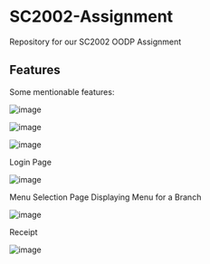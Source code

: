 # SC2002-Assignment
Repository for our SC2002 OODP Assignment

## Features

Some mentionable features:

![image](https://github.com/user-attachments/assets/6ab26044-12b8-44bb-a8f0-6a5a62014413)

![image](https://github.com/user-attachments/assets/f659aef8-e755-4631-b192-070c2677d67d)

![image](https://github.com/user-attachments/assets/895a7c29-1fae-4a13-97d6-1d0b7fee31cc)


Login Page

![image](https://github.com/user-attachments/assets/86933f02-e966-4738-b4c8-5dead192b4d0)


Menu Selection Page Displaying Menu for a Branch

![image](https://github.com/user-attachments/assets/47163076-70c2-4b5c-abc5-50452f268cfe)

Receipt

![image](https://github.com/user-attachments/assets/3968f9df-7f21-4f1f-9318-de3f89afbea0)



